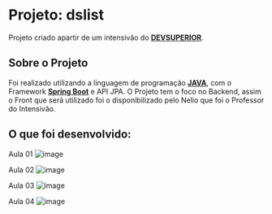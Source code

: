 # Projeto: dslist
Projeto criado apartir de um intensivão do <a href="https://www.youtube.com/@DevSuperior"> <strong>DEVSUPERIOR</strong></a>.

## Sobre o Projeto
Foi realizado utilizando a linguagem de programação <a href="https://www.java.com/pt-BR/"> <strong>JAVA</strong></a>, com o Framework <a href="https://spring.io/"> <strong>Spring Boot</strong></a> e API JPA. 
O Projeto tem o foco no Backend, assim o Front que será utilizado foi o disponibilizado pelo Nelio que foi o Professor do Intensivão.

## O que foi desenvolvido:
Aula 01
![image](https://github.com/alifi3988/dslist/assets/83408199/f0bafca5-9b1a-4ce7-aa34-3f647fbddfa9)

Aula 02
![image](https://github.com/alifi3988/dslist/assets/83408199/d9003e23-0f66-455b-9d1f-1e49402a1b84)

Aula 03
![image](https://github.com/alifi3988/dslist/assets/83408199/0e72fad4-8143-4003-82de-1237c6f7c873)

Aula 04
![image](https://github.com/alifi3988/dslist/assets/83408199/c92bcb6a-35f3-4418-9c98-165a28670ae4)


